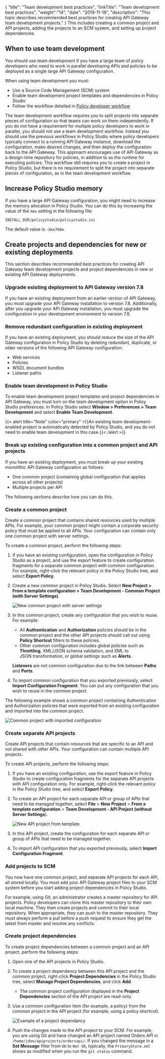 {
"title": "Team development best practices",
"linkTitle": "Team development best practices",
"weight":"14",
"date": "2019-11-19",
"description": "This topic describes recommended best practices for creating API Gateway team development projects."
}
This includes creating a common project and API projects, adding the projects to an SCM system, and setting up project dependencies.

## When to use team development

You should use team development if you have a large team of policy developers who need to work in parallel developing APIs and policies to be deployed as a single large API Gateway configuration.

When using team development you must:

* Use a Source Code Management (SCM) system
* Enable team development project templates and dependencies in Policy Studio
* Follow the workflow detailed in [Policy developer workflow](/docs/apigtw_devops/team_dev_intro#policy-developer-workflow)

The team development workflow requires you to split projects into separate pieces of configuration so that teams can work on them independently. If you do not have a requirement for multiple policy developers to work in parallel, you should not use a team development workflow. Instead you should use the previous workflows in Policy Studio where policy developers typically connect to a running API Gateway instance, download the configuration, make desired changes, and then deploy the configuration back to the API Gateway. This approach encourages use of API Gateway as a design-time repository for policies, in addition to as the runtime for executing policies. This workflow still requires you to create a project in Policy Studio, but there is no requirement to split the project into separate pieces of configuration, as in the team development workflow.

## Increase Policy Studio memory

If you have a large API Gateway configuration, you might need to increase the memory allocation in Policy Studio. You can do this by increasing the value of the `Xmx` setting in the following file:

```
INSTALL_DIR/policystudio/policystudio.ini
```

The default value is `-Xmx768m`.

## Create projects and dependencies for new or existing deployments

This section describes recommended best practices for creating API Gateway team development projects and project dependencies in new or existing API Gateway deployments.

### Upgrade existing deployment to API Gateway version 7.8

If you have an existing deployment from an earlier version of API Gateway, you must upgrade your API Gateway installation to version 7.8. Additionally, after you upgrade your API Gateway installation, you must upgrade the configuration in your development environment to version 7.8.

### Remove redundant configuration in existing deployment

If you have an existing deployment, you should reduce the size of the API Gateway configuration in Policy Studio by deleting redundant, duplicate, or older versions of the following API Gateway configuration:

* Web services
* Policies
* WSDL document bundles
* Listener paths

### Enable team development in Policy Studio

To enable team development project templates and project dependencies in API Gateway, you must turn on the team development option in Policy Studio preferences. In Policy Studio select **Window > Preferences > Team Development** and select **Enable Team Development**.

{{< alert title="Note" color="primary" >}}An existing team development-enabled project is automatically detected by Policy Studio, and you do not need to enable team development in this case.{{< /alert >}}

### Break up existing configuration into a common project and API projects

If you have an existing deployment, you must break up your existing monolithic API Gateway configuration as follows:

* One common project (containing global configuration that applies across all other projects)
* Multiple projects per API

The following sections describe how you can do this.

### Create a common project

Create a common project that contains shared resources used by multiple APIs. For example, your common project might contain a corporate security policy that must be applied to all APIs. Your configuration can contain only one common project with server settings.

To create a common project, perform the following steps:

1. If you have an existing configuration, open the configuration in Policy Studio as a project, and use the export feature to create configuration fragments for a separate common project with common configuration. For example, right-click the relevant policy in the Policy Studio tree, and select **Export Policy**.
2. Create a new common project in Policy Studio. Select **New Project > From a template configuration > Team Development - Common Project (with Server Settings)**.

    ![New common project with server settings](/Images/docbook/images/promotion/new_common_project_server_settings.png)

3. In this common project, create any configuration that you wish to reuse. For example:

    * All **Authentication** and **Authorization** policies should be in the common project and the other API projects should call out using **Policy Shortcut** filters to these policies.
    * Other common configuration includes global policies such as **Throttling**, XML/JSON schema validation, and XML to JSON transformation, or global settings such as **Alerts**.

    **Listeners** are not common configuration due to the link between **Paths** and **Ports**.

4. To import common configuration that you exported previously, select **Import Configuration Fragment**. You can put any configuration that you wish to reuse in the common project.

The following example shows a common project containing Authentication and Authorization policies that were exported from an existing configuration and imported into the common project.

![Common project with imported configuration](/Images/docbook/images/promotion/common_project_imported_config.png)

### Create separate API projects

Create API projects that contain resources that are specific to an API and not shared with other APIs. Your configuration can contain multiple API projects.

To create API projects, perform the following steps:

1. If you have an existing configuration, use the export feature in Policy Studio to create configuration fragments for the separate API projects with API configuration only. For example, right-click the relevant policy in the Policy Studio tree, and select **Export Policy**.
2. To create an API project for each separate API or group of APIs that need to be managed together, select **File** > **New Project** > **From a template configuration** > **Team Development - API Project (without Server Settings**).

    ![New API project from template](/Images/docbook/images/promotion/template_api_project.png)

3. In this API project, create the configuration for each separate API or group of APIs that need to be managed together.
4. To import API configuration that you exported previously, select **Import Configuration Fragment**.

### Add projects to SCM

You now have one common project, and separate API projects for each API, all stored locally. You must add your API Gateway project files to your SCM system before you start adding project dependencies in Policy Studio.

For example, using Git, an administrator creates a master repository for API projects. Policy developers can clone this master repository to their own local machine. They then create projects and commit to their local repository. When appropriate, they can push to the master repository. They must always perform a pull before a push request to ensure they get the latest from master and resolve any conflicts.

### Create project dependencies

To create project dependencies between a common project and an API project, perform the following steps:

1. Open one of the API projects in Policy Studio.
2. To create a project dependency between this API project and the common project, right-click **Project Dependencies** in the Policy Studio tree, select **Manage Project Dependencies**, and click **Add**.
    * The common project configuration displayed in the **Project Dependencies** section of the API project are read-only.
3. Use a common configuration item (for example, a policy) from the common project in the API project (for example, using a policy shortcut).

    ![Example of a project dependancy](/Images/docbook/images/promotion/project_dependancy_example.png)

4. Push the changes made to the API project to your SCM. For example, you are using Git and have changed an API project named Orders API in `/home/jdoe/apiprojects/ordersapi/`. If you changed the message in a **Set Message** filter from `OK` to `Not OK`, typically, the `PrimaryStore.xml` shows as modified when you run the `git status` command.
